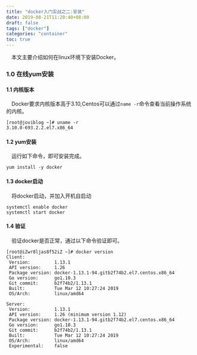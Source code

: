 ```yaml
---
title: "docker入门实战之二:安装"
date: 2019-08-21T11:20:40+08:00
draft: false
tags: ["docker"]
categories: "container"
toc: true
---
```

&emsp;本文主要介绍如何在linux环境下安装Docker。
### 1.0 在线yum安装

#### 1.1 内核版本
&emsp;Docker要求内核版本高于3.10,Centos可以通过`name -r`命令查看当前操作系统的内核。
```shell
[root@joviblog ~]# uname -r
3.10.0-693.2.2.el7.x86_64
```

#### 1.2 yum安装
&emsp;运行如下命令，即可安装完成。
```shell
yum install -y docker
```

#### 1.3 docker启动
&emsp;将docker启动，并加入开机自启动
```shell
systemctl enable docker
systemctl start docker
```

#### 1.4 验证
&emsp;验证docker是否正常，通过以下命令验证即可。
```shell
[root@iZwr8ljas8f52iZ ~]# docker version
Client:
 Version:         1.13.1
 API version:     1.26
 Package version: docker-1.13.1-94.gitb2f74b2.el7.centos.x86_64
 Go version:      go1.10.3
 Git commit:      b2f74b2/1.13.1
 Built:           Tue Mar 12 10:27:24 2019
 OS/Arch:         linux/amd64

Server:
 Version:         1.13.1
 API version:     1.26 (minimum version 1.12)
 Package version: docker-1.13.1-94.gitb2f74b2.el7.centos.x86_64
 Go version:      go1.10.3
 Git commit:      b2f74b2/1.13.1
 Built:           Tue Mar 12 10:27:24 2019
 OS/Arch:         linux/amd64
 Experimental:    false
```

